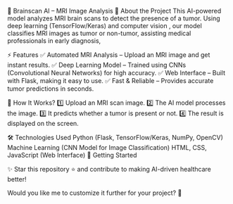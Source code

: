 🧠 Brainscan AI  – MRI Image Analysis
🔬 About the Project 
This AI-powered model analyzes MRI brain scans to detect the presence of a tumor. Using deep learning (TensorFlow/Keras) and computer vision , our model classifies MRI images as tumor or non-tumor, assisting medical professionals in early diagnosis, 

⚡ Features
✅ Automated MRI Analysis – Upload an MRI image and get instant results.
✅ Deep Learning Model – Trained using CNNs (Convolutional Neural Networks) for high accuracy.
✅ Web Interface – Built with Flask, making it easy to use.
✅ Fast & Reliable – Provides accurate tumor predictions in seconds.

📸 How It Works?
1️⃣ Upload an MRI scan image.
2️⃣ The AI model processes the image.
3️⃣ It predicts whether a tumor is present or not.
4️⃣ The result is displayed on the screen.

🛠️ Technologies Used
Python (Flask, TensorFlow/Keras, NumPy, OpenCV)
Machine Learning (CNN Model for Image Classification)
HTML, CSS, JavaScript (Web Interface)
🚀 Getting Started

✨ Star this repository ⭐ and contribute to making AI-driven healthcare better!

Would you like me to customize it further for your project? 🚀
